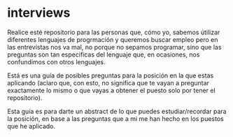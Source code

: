 # interviews

Realice esté repositorio para las personas que, cómo yo, sabemos útilizar diferentes
lenguajes de progrmación y queremos buscar empleo pero en las entrevistas nos va mal,
no porque no sepamos programar, sino que las preguntas son tan especificas del
lenguaje que, en ocasiones, nos confundimos con otros lenguajes.

Está es una guía de posibles preguntas para la posición en la que estas aplicando
(aclaro que, con esto, no significa que te vayan a preguntar exactamente lo mismo
  o que vayas a obtener el puesto solo por tener el repositorio).

Esta guía es para darte un abstract de lo que puedes estudiar/recordar para la posición,
en base a las preguntas que a mi me han hecho en los puestos que he aplicado.
